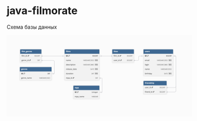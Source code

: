 # java-filmorate

Схема базы данных

![Схема данных](/images/Схема%20базы%20данных%20для%20проекта.png)
